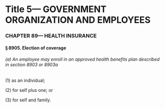 
# Title 5— GOVERNMENT ORGANIZATION AND EMPLOYEES
### CHAPTER 89— HEALTH INSURANCE
#### § 8905. Election of coverage
###### (a) An employee may enroll in an approved health benefits plan described in section 8903 or 8903a

(1) as an individual;

(2) for self plus one; or

(3) for self and family.

